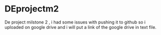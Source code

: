 # DEprojectm2
De project milstone 2 , i had some issues with pushing it to github so i uploaded on google drive and i will put a link of the google drive in text file.
